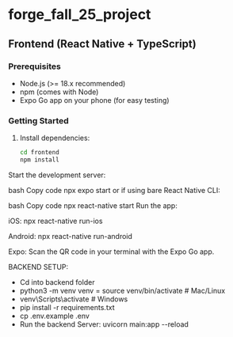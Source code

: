 # forge_fall_25_project

## Frontend (React Native + TypeScript)

### Prerequisites
- Node.js (>= 18.x recommended)
- npm (comes with Node)
- Expo Go app on your phone (for easy testing)

### Getting Started
1. Install dependencies:
   ```bash
   cd frontend
   npm install
Start the development server:

bash
Copy code
npx expo start
or if using bare React Native CLI:

bash
Copy code
npx react-native start
Run the app:

iOS: npx react-native run-ios

Android: npx react-native run-android

Expo: Scan the QR code in your terminal with the Expo Go app.

BACKEND SETUP:
- Cd into backend folder
- python3 -m venv venv
= source venv/bin/activate  # Mac/Linux
- venv\Scripts\activate     # Windows
- pip install -r requirements.txt
- cp .env.example .env
- Run the backend Server: uvicorn main:app --reload
